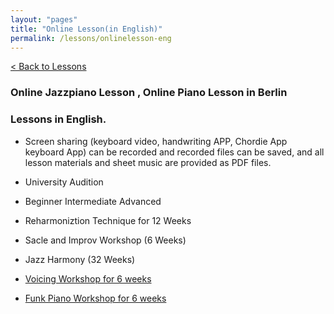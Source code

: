 ```yaml
---
layout: "pages"
title: "Online Lesson(in English)"
permalink: /lessons/onlinelesson-eng
---
```

<a href="/lessons">< Back to Lessons</a>

### Online Jazzpiano Lesson , Online Piano Lesson in Berlin 
### Lessons in English.

- Screen sharing (keyboard video, handwriting APP, Chordie App keyboard App) can be recorded and recorded files can be saved, and all lesson materials and sheet music are provided as PDF files.

- University Audition
- Beginner Intermediate Advanced
- Reharmoniztion Technique for 12 Weeks
- Sacle and Improv Workshop (6 Weeks)
- Jazz Harmony (32 Weeks)
- <a href="/lessons/essential-voicings-eng">Voicing Workshop for 6 weeks</a>
- <a href="/lessons/essential-funkeng">Funk Piano Workshop for 6 weeks</a>